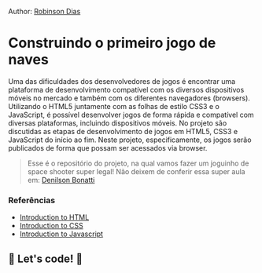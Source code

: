 Author: [Robinson Dias](https://github.com/robinson-1985)

# Construindo o primeiro jogo de naves 

Uma das dificuldades dos desenvolvedores de jogos é encontrar uma plataforma de desenvolvimento compatível com os diversos dispositivos móveis no mercado e também com os diferentes navegadores (browsers). Utilizando o HTML5 juntamente com as folhas de estilo CSS3 e o JavaScript, é possível desenvolver jogos de forma rápida e compatível com diversas plataformas, incluindo dispositivos móveis. No projeto são discutidas as etapas de desenvolvimento de jogos em HTML5, CSS3 e JavaScript do início ao fim. Neste projeto, especificamente, os jogos serão publicados de forma que possam ser acessados via browser.

> Esse é o repositório do projeto, na qual vamos fazer um joguinho de space shooter super legal! 
> Não deixem de conferir essa super aula em: [Denilson Bonatti](https://web.digitalinnovation.one/project/construindo-o-seu-primeiro-jogo-de-naves/learning/96be068d-622b-4c3b-b226-481a37cf6a89?back=/track/javascript-game-developer)

### Referências

* [Introduction to HTML](https://www.w3schools.com/html/)
* [Introduction to CSS](https://developer.mozilla.org/pt-BR/docs/Web/CSS)
* [Introduction to Javascript](https://developer.mozilla.org/pt-BR/docs/Web/JavaScript)

## 🚀 Let's code! 🚀
